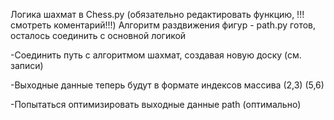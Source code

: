 Логика шахмат в Chess.py (обязательно редактировать функцию, !!!смотреть коментарий!!!)
Алгоритм раздвижения фигур - path.py готов, осталось соединить с основной логикой



-Соединить путь с алгоритмом шахмат, создавая новую доску (см. записи) 

-Выходные данные теперь будут в формате индексов массива (2,3) (5,6) 

-Попытаться оптимизировать выходные данные path (оптимально)
